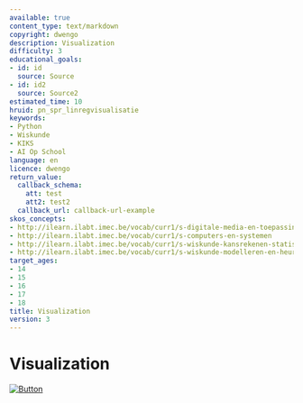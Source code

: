 ```yaml
---
available: true
content_type: text/markdown
copyright: dwengo
description: Visualization
difficulty: 3
educational_goals:
- id: id
  source: Source
- id: id2
  source: Source2
estimated_time: 10
hruid: pn_spr_linregvisualisatie
keywords:
- Python
- Wiskunde
- KIKS
- AI Op School
language: en
licence: dwengo
return_value:
  callback_schema:
    att: test
    att2: test2
  callback_url: callback-url-example
skos_concepts:
- http://ilearn.ilabt.imec.be/vocab/curr1/s-digitale-media-en-toepassingen
- http://ilearn.ilabt.imec.be/vocab/curr1/s-computers-en-systemen
- http://ilearn.ilabt.imec.be/vocab/curr1/s-wiskunde-kansrekenen-statistiek
- http://ilearn.ilabt.imec.be/vocab/curr1/s-wiskunde-modelleren-en-heuristiek
target_ages:
- 14
- 15
- 16
- 17
- 18
title: Visualization
version: 3
---
```

# Visualization

[![](embed/Button.png "Button")](https://kiks.ilabt.imec.be/jupyterhub/?id=0310 "Notebooks Visualization")